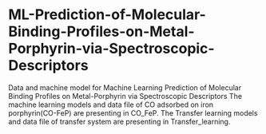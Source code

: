 # ML-Prediction-of-Molecular-Binding-Profiles-on-Metal-Porphyrin-via-Spectroscopic-Descriptors
Data and machine model for Machine Learning Prediction of Molecular Binding Profiles on Metal-Porphyrin via Spectroscopic Descriptors
The machine learning models and data file of CO adsorbed on iron porphyrin(CO-FeP) are presenting in CO_FeP. 
The Transfer learning models and data file of transfer system are presenting in Transfer_learning.
